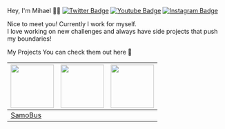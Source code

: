 
Hey, I'm Mihael 👋🏻
[![Twitter Badge](https://img.shields.io/badge/-@M1haelKoic-1ca0f1?style=flat-square&labelColor=1ca0f1&logo=twitter&logoColor=white&link=https://x.com/M1haelKoic)](https://x.com/M1haelKoic) [![Youtube Badge](https://img.shields.io/badge/-@MihaelKoic-FF0000?style=flat-square&labelColor=FF0000&logo=youtube&logoColor=white&link=https://www.youtube.com/@MihaelKoic)](https://www.youtube.com/@MihaelKoic) [![Instagram Badge](https://img.shields.io/badge/-@MihaelKoic-FF5E0E?style=flat-square&labelColor=FF5E0E&logo=instagram&logoColor=white&link=https://www.instagram.com/@mihael_Koic)](https://www.instagram.com/mihael_koic/?hl=en)

Nice to meet you! Currently I work for myself. <br/>
I love working on new challenges and always have side projects that push my boundaries!
<!-- Most of the time that side project work is streamed on Twitch. Feel free to join a session of code and chill ✨ -->

My Projects
You can check them out here  🚀


| <img src="/img/IMG_2934.PNG" width="100"/> | <img src="" width="100"/> | <img src="" width="100"/> |
| - | -  | - |
| <a href="https://apps.apple.com/us/app/samobus/id6743319362" align="center">SamoBus</a> | <a href="" align="center"></a> | <a href="" align="center"></a> |
